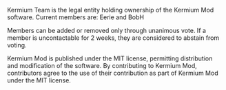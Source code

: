 Kermium Team is the legal entity holding ownership of the Kermium Mod software. 
Current members are: Eerie and BobH

Members can be added or removed only through unanimous vote. If a member is uncontactable for 2 weeks, they are considered to abstain from voting.

Kermium Mod is published under the MIT license, permitting distribution and modification of the software. By contributing to Kermium Mod, contributors agree to the use of their contribution as part of Kermium Mod under the MIT license.
